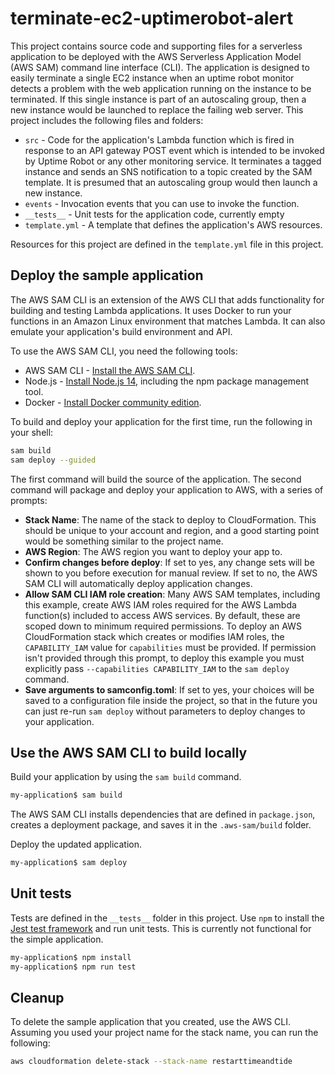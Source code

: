 # terminate-ec2-uptimerobot-alert

This project contains source code and supporting files for a serverless application to be deployed with the AWS Serverless Application Model (AWS SAM) command line interface (CLI). The application is designed to easily terminate a single EC2 instance when an uptime robot monitor detects a problem with the web application running on the instance to be terminated. If this single instance is part of an autoscaling group, then a new instance would be launched to replace the failing web server. This project includes the following files and folders:

- `src` - Code for the application's Lambda function which is fired in response to an API gateway POST event which is intended to be invoked by Uptime Robot or any other monitoring service. It terminates a tagged instance and sends an SNS notification to a topic created by the SAM template. It is presumed that an autoscaling group would then launch a new instance. 
- `events` - Invocation events that you can use to invoke the function.
- `__tests__` - Unit tests for the application code, currently empty
- `template.yml` - A template that defines the application's AWS resources.

Resources for this project are defined in the `template.yml` file in this project. 


## Deploy the sample application

The AWS SAM CLI is an extension of the AWS CLI that adds functionality for building and testing Lambda applications. It uses Docker to run your functions in an Amazon Linux environment that matches Lambda. It can also emulate your application's build environment and API.

To use the AWS SAM CLI, you need the following tools:

* AWS SAM CLI - [Install the AWS SAM CLI](https://docs.aws.amazon.com/serverless-application-model/latest/developerguide/serverless-sam-cli-install.html).
* Node.js - [Install Node.js 14](https://nodejs.org/en/), including the npm package management tool.
* Docker - [Install Docker community edition](https://hub.docker.com/search/?type=edition&offering=community).

To build and deploy your application for the first time, run the following in your shell:

```bash
sam build
sam deploy --guided
```

The first command will build the source of the application. The second command will package and deploy your application to AWS, with a series of prompts:

* **Stack Name**: The name of the stack to deploy to CloudFormation. This should be unique to your account and region, and a good starting point would be something similar to the project name.
* **AWS Region**: The AWS region you want to deploy your app to.
* **Confirm changes before deploy**: If set to yes, any change sets will be shown to you before execution for manual review. If set to no, the AWS SAM CLI will automatically deploy application changes.
* **Allow SAM CLI IAM role creation**: Many AWS SAM templates, including this example, create AWS IAM roles required for the AWS Lambda function(s) included to access AWS services. By default, these are scoped down to minimum required permissions. To deploy an AWS CloudFormation stack which creates or modifies IAM roles, the `CAPABILITY_IAM` value for `capabilities` must be provided. If permission isn't provided through this prompt, to deploy this example you must explicitly pass `--capabilities CAPABILITY_IAM` to the `sam deploy` command.
* **Save arguments to samconfig.toml**: If set to yes, your choices will be saved to a configuration file inside the project, so that in the future you can just re-run `sam deploy` without parameters to deploy changes to your application.

## Use the AWS SAM CLI to build locally

Build your application by using the `sam build` command.

```bash
my-application$ sam build
```

The AWS SAM CLI installs dependencies that are defined in `package.json`, creates a deployment package, and saves it in the `.aws-sam/build` folder.

Deploy the updated application.

```bash
my-application$ sam deploy
```

## Unit tests

Tests are defined in the `__tests__` folder in this project. Use `npm` to install the [Jest test framework](https://jestjs.io/) and run unit tests. This is currently not functional for the simple application.

```bash
my-application$ npm install
my-application$ npm run test
```

## Cleanup

To delete the sample application that you created, use the AWS CLI. Assuming you used your project name for the stack name, you can run the following:

```bash
aws cloudformation delete-stack --stack-name restarttimeandtide
```

